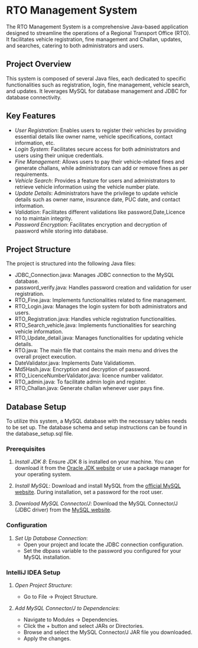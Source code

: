 # RTO Management System

The RTO Management System is a comprehensive Java-based application designed to streamline the operations of a Regional Transport Office (RTO). It facilitates vehicle registration, fine management and Challan, updates, and searches, catering to both administrators and users.

## Project Overview

This system is composed of several Java files, each dedicated to specific functionalities such as registration, login, fine management, vehicle search, and updates. It leverages MySQL for database management and JDBC for database connectivity.

## Key Features

- *User Registration*: Enables users to register their vehicles by providing essential details like owner name, vehicle specifications, contact information, etc.
- *Login System*: Facilitates secure access for both administrators and users using their unique credentials.
- *Fine Management*: Allows users to pay their vehicle-related fines and generate challans, while administrators can add or remove fines as per requirements.
- *Vehicle Search*: Provides a feature for users and administrators to retrieve vehicle information using the vehicle number plate.
- *Update Details*: Administrators have the privilege to update vehicle details such as owner name, insurance date, PUC date, and contact information.
- *Validation*: Facilitates different validations like password,Date,Licence no to maintain integrity.
- *Password Encryption*: Facilitates encryption and decryption of paasword while storing into database.

  
## Project Structure

The project is structured into the following Java files:

- JDBC_Connection.java: Manages JDBC connection to the MySQL database.
- password_verify.java: Handles password creation and validation for user registration.
- RTO_Fine.java: Implements functionalities related to fine management.
- RTO_Login.java: Manages the login system for both administrators and users.
- RTO_Registration.java: Handles vehicle registration functionalities.
- RTO_Search_vehicle.java: Implements functionalities for searching vehicle information.
- RTO_Update_detail.java: Manages functionalities for updating vehicle details.
- RTO.java: The main file that contains the main menu and drives the overall project execution.
- DateValidator.java: Implements Date Validatiomm.
- Md5Hash.java: Encryption and decryption of password.
- RTO_LicenceNumberValidator.java: licence number validator.
- RTO_admin.java: To facilitate admin login and register.
- RTO_Challan.java: Generate challan whenever user pays fine.

## Database Setup

To utilize this system, a MySQL database with the necessary tables needs to be set up. The database schema and setup instructions can be found in the database_setup.sql file.


### Prerequisites

1. *Install JDK 8*: Ensure JDK 8 is installed on your machine. You can download it from the [Oracle JDK website](https://www.oracle.com/java/technologies/javase/javase-jdk8-downloads.html) or use a package manager for your operating system.
   
2. *Install MySQL*: Download and install MySQL from the [official MySQL website](https://dev.mysql.com/downloads/installer/). During installation, set a password for the root user.

3. *Download MySQL Connector/J*: Download the MySQL Connector/J (JDBC driver) from the [MySQL website](https://dev.mysql.com/downloads/connector/j/).

### Configuration

1. *Set Up Database Connection*:
   - Open your project and locate the JDBC connection configuration.
   - Set the dbpass variable to the password you configured for your MySQL installation.

### IntelliJ IDEA Setup

1. *Open Project Structure*:
   - Go to File -> Project Structure.
   
2. *Add MySQL Connector/J to Dependencies*:
   - Navigate to Modules -> Dependencies.
   - Click the + button and select JARs or Directories.
   - Browse and select the MySQL Connector/J JAR file you downloaded.
   - Apply the changes.
